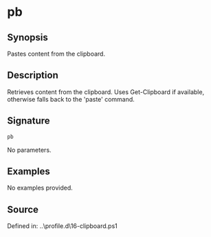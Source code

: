 # pb

## Synopsis

Pastes content from the clipboard.

## Description

Retrieves content from the clipboard. Uses Get-Clipboard if available,
        otherwise falls back to the 'paste' command.

## Signature

```powershell
pb
```

No parameters.

## Examples

No examples provided.

## Source

Defined in: ..\profile.d\16-clipboard.ps1
